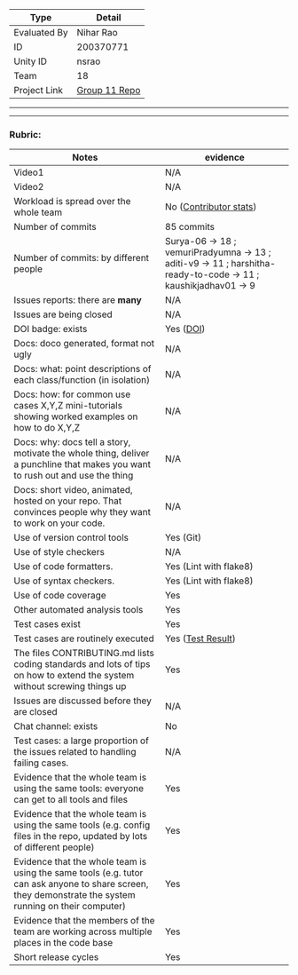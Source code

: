 |Type| Detail|
|--------|-------|
| Evaluated By | Nihar Rao |
| ID | 200370771 |
| Unity ID | nsrao |
| Team | 18 |
| Project Link | [Group 11 Repo](https://github.com/Surya-06/SE-Proj22-Team11) |

******
******

### Rubric:

|Notes|evidence|
|-----|---------|
|Video1| N/A | 
|Video2| N/A | 
|Workload is spread over the whole team | No ([Contributor stats](https://github.com/Surya-06/SE-Proj22-Team11/graphs/contributors)) |
|Number of commits| 85 commits |
|Number of commits: by different people| Surya-06 -> 18 ; vemuriPradyumna -> 13 ; aditi-v9 -> 11 ; harshitha-ready-to-code -> 11 ; kaushikjadhav01 -> 9 |
|Issues reports: there are **many**| N/A |
|Issues are being closed| N/A |
|DOI badge: exists| Yes ([DOI](https://zenodo.org/record/7046756)) |
|Docs: doco generated, format not ugly | N/A |
|Docs: what: point descriptions of each class/function (in isolation) | N/A |
|Docs: how: for common use cases X,Y,Z mini-tutorials showing worked examples on how to do X,Y,Z| N/A | 
|Docs: why: docs tell a story, motivate the whole thing, deliver a punchline that makes you want to rush out and use the thing| N/A |
|Docs: short video, animated, hosted on your repo. That convinces people why they want to work on your code.| N/A |
|Use of version control tools| Yes (Git) |
|Use of style checkers | N/A |
|Use of code formatters. | Yes (Lint with flake8) |
|Use of syntax checkers. | Yes (Lint with flake8) |
|Use of code coverage | Yes |
|Other automated analysis tools| Yes |
|Test cases exist| Yes |
|Test cases are routinely executed| Yes ([Test Result](https://github.com/Surya-06/SE-Proj22-Team11/actions/runs/3132691667/jobs/5085298667))|
|The files CONTRIBUTING.md lists coding standards and lots of tips on how to extend the system without screwing things up| Yes |
|Issues are discussed before they are closed| N/A |
|Chat channel: exists| No |
|Test cases: a large proportion of the issues related to handling failing cases.| N/A |
|Evidence that the whole team is using the same tools: everyone can get to all tools and files| Yes |
|Evidence that the whole team is using the same tools (e.g. config files in the repo, updated by lots of different people)| Yes |
|Evidence that the whole team is using the same tools (e.g. tutor can ask anyone to share screen, they demonstrate the system running on their computer)| Yes |
|Evidence that the members of the team are working across multiple places in the code base| Yes |
|Short release cycles | Yes |